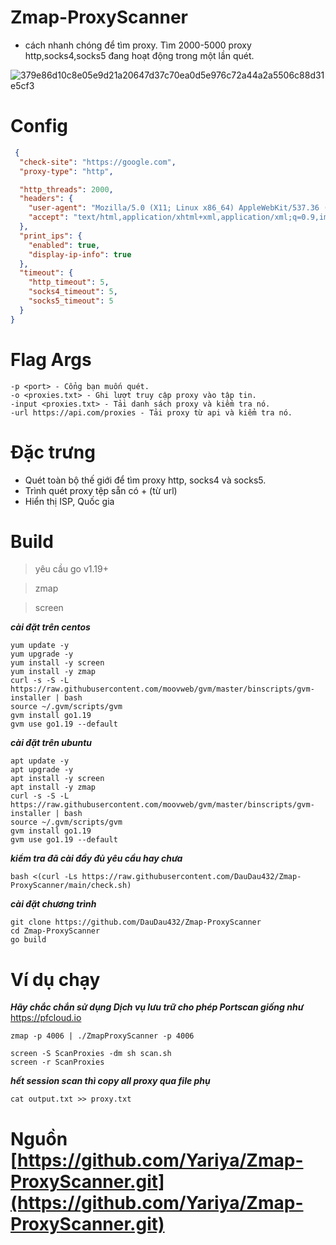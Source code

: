 # Zmap-ProxyScanner

* cách nhanh chóng để tìm proxy. Tìm 2000-5000 proxy http,socks4,socks5 đang hoạt động trong một lần quét.

![379e86d10c8e05e9d21a20647d37c70ea0d5e976c72a44a2a5506c88d31e5cf3](https://user-images.githubusercontent.com/65712074/195901928-721235f2-163e-4266-ae4e-d7c76b2626d2.png)

# Config
  ```json
   {
    "check-site": "https://google.com",
    "proxy-type": "http",

    "http_threads": 2000,
    "headers": {
      "user-agent": "Mozilla/5.0 (X11; Linux x86_64) AppleWebKit/537.36 (KHTML, like Gecko) Chrome/102.0.5005.115 Safari/537.36",
      "accept": "text/html,application/xhtml+xml,application/xml;q=0.9,image/avif,image/webp,image/apng,*/*;q=0.8"
    },
    "print_ips": {
      "enabled": true,
      "display-ip-info": true
    },
    "timeout": {
      "http_timeout": 5,
      "socks4_timeout": 5,
      "socks5_timeout": 5
    }
  }
  ```
# Flag Args
  ```shell
-p <port> - Cổng bạn muốn quét.
-o <proxies.txt> - Ghi lượt truy cập proxy vào tập tin.
-input <proxies.txt> - Tải danh sách proxy và kiểm tra nó.
-url https://api.com/proxies - Tải proxy từ api và kiểm tra nó.
  ```


# Đặc trưng
  * Quét toàn bộ thế giới để tìm proxy http, socks4 và socks5.
  * Trình quét proxy tệp sẵn có + (từ url)
  * Hiển thị ISP, Quốc gia
  
# Build
  > yêu cầu go v1.19+

  > zmap

  > screen

  ***cài đặt trên centos***
  ```
  yum update -y
  yum upgrade -y
  yum install -y screen
  yum install -y zmap
  curl -s -S -L https://raw.githubusercontent.com/moovweb/gvm/master/binscripts/gvm-installer | bash
  source ~/.gvm/scripts/gvm
  gvm install go1.19
  gvm use go1.19 --default
  ```
  ***cài đặt trên ubuntu***
  ```
  apt update -y
  apt upgrade -y
  apt install -y screen
  apt install -y zmap
  curl -s -S -L https://raw.githubusercontent.com/moovweb/gvm/master/binscripts/gvm-installer | bash
  source ~/.gvm/scripts/gvm
  gvm install go1.19
  gvm use go1.19 --default
  ```
  ***kiểm tra đã cài đầy đủ yêu cầu hay chưa***
  ```
  bash <(curl -Ls https://raw.githubusercontent.com/DauDau432/Zmap-ProxyScanner/main/check.sh)
  ```
  ***cài đặt chương trình***
  ```shell
  git clone https://github.com/DauDau432/Zmap-ProxyScanner
  cd Zmap-ProxyScanner
  go build
  ```
# Ví dụ chạy
  ***Hãy chắc chắn sử dụng Dịch vụ lưu trữ cho phép Portscan giống như*** https://pfcloud.io
  ```shell
  zmap -p 4006 | ./ZmapProxyScanner -p 4006
  ```
  ```
  screen -S ScanProxies -dm sh scan.sh
  screen -r ScanProxies
  ```
  ***hết session scan thì copy all proxy qua file phụ***
  ```shell
  cat output.txt >> proxy.txt
  ```
# Nguồn [https://github.com/Yariya/Zmap-ProxyScanner.git](https://github.com/Yariya/Zmap-ProxyScanner.git)
